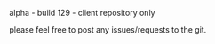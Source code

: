 alpha - build 129 - client repository only

please feel free to post any issues/requests to the git.